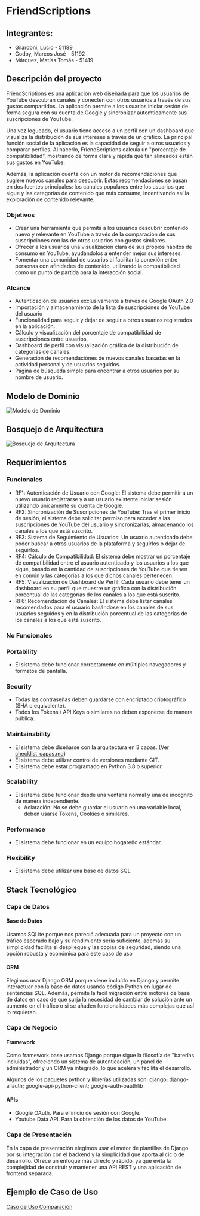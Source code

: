 # FriendScriptions
## Integrantes:
- Gilardoni, Lucio - 51189
- Godoy, Marcos José - 51192
- Márquez, Matías Tomás - 51419
## Descripción del proyecto

FriendScriptions es una aplicación web diseñada para que los usuarios de 
YouTube descubran canales y conecten con otros usuarios a través de sus 
gustos compartidos. La aplicación permite a los usuarios iniciar sesión de 
forma segura con su cuenta de Google y sincronizar automticamente sus 
suscripciones de YouTube.

Una vez logueado, el usuario tiene acceso a un perfil con un
dashboard que visualiza la distribución de sus intereses a través de un 
gráfico. La principal función social de la aplicación es la capacidad de 
seguir a otros usuarios y comparar perfiles. Al hacerlo, FriendScriptions 
calcula un "porcentaje de compatibilidad", mostrando de forma clara y rápida 
qué tan alineados están sus gustos en YouTube.

Además, la aplicación cuenta con un motor de recomendaciones que sugiere 
nuevos canales para descubrir. Estas recomendaciones se basan en dos fuentes 
principales: los canales populares entre los usuarios que sigue y las 
categorías de contenido que más consume, incentivando así la exploración de 
contenido relevante. 

### Objetivos
- Crear una herramienta que permita a los usuarios descubrir contenido 
nuevo y relevante en YouTube a través de la comparación de sus suscripciones 
con las de otros usuarios con gustos similares.
- Ofrecer a los usuarios una visualización clara de sus propios 
  hábitos de consumo en YouTube, ayudándolos a entender mejor sus intereses.
- Fomentar una comunidad de usuarios al facilitar la conexión entre personas 
  con afinidades de contenido, utilizando la compatibilidad como un punto de 
  partida para la interacción social.

### Alcance
- Autenticación de usuarios exclusivamente a través de Google OAuth 2.0
- Importación y almacenamiento de la lista de suscripciones de YouTube del 
  usuario
- Funcionalidad para seguir y dejar de seguir a otros usuarios registrados en 
  la aplicación.
- Cálculo y visualización del porcentaje de compatibilidad de suscripciones 
  entre usuarios.
- Dashboard de perfil con visualización gráfica de la distribución de 
  categorías de canales.
- Generación de recomendaciónes de nuevos canales basadas en la actividad 
  personal y de usuarios seguidos.
- Página de búsqueda simple para encontrar a otros usuarios por su nombre de 
  usuario.

## Modelo de Dominio

![Modelo de Dominio](./docs/MDTPISoporte.png)

## Bosquejo de Arquitectura

 ![Bosquejo de Arquitectura](./docs/arquitecturaTPISoporte.png)

## Requerimientos

### Funcionales

- RF1: Autenticación de Usuario con Google: El sistema debe permitir a un nuevo usuario registrarse y a un usuario existente iniciar sesión utilizando únicamente su cuenta de Google.
- RF2: Sincronización de Suscripciones de YouTube: Tras el primer inicio de sesión, el sistema debe solicitar permiso para acceder a las suscripciones de YouTube del usuario y sincronizarlas, almacenando los canales a los que está suscrito.
- RF3: Sistema de Seguimiento de Usuarios: Un usuario autenticado debe poder buscar a otros usuarios de la plataforma y seguirlos o dejar de seguirlos.
- RF4: Cálculo de Compatibilidad: El sistema debe mostrar un porcentaje de compatibilidad entre el usuario autenticado y los usuarios a los que sigue, basado en la cantidad de suscripciones de YouTube que tienen en común y las categorías a los que dichos canales pertenecen.
- RF5: Visualización de Dashboard de Perfil: Cada usuario debe tener un dashboard en su perfil que muestre un gráfico con la distribución porcentual de las categorías de los canales a los que está suscrito.
- RF6: Recomendación de Canales: El sistema debe listar canales recomendados para el usuario basándose en los canales de sus usuarios seguidos y en la distribución porcentual de las categorías de los canales a los que está suscrito. 

### No Funcionales

### Portability

- El sistema debe funcionar correctamente en múltiples navegadores y formatos de pantalla.

### Security

- Todas las contraseñas deben guardarse con encriptado criptográfico (SHA o equivalente).
- Todos los Tokens / API Keys o similares no deben exponerse de manera pública.

### Maintainability

- El sistema debe diseñarse con la arquitectura en 3 capas. (Ver [checklist_capas.md](checklist_capas.md))
- El sistema debe utilizar control de versiones mediante GIT.
- El sistema debe estar programado en Python 3.8 o superior.

### Scalability

- El sistema debe funcionar desde una ventana normal y una de incógnito de manera independiente.
  - Aclaración: No se debe guardar el usuario en una variable local, deben usarse Tokens, Cookies o similares.

### Performance

- El sistema debe funcionar en un equipo hogareño estándar.

### Flexibility

- El sistema debe utilizar una base de datos SQL

## Stack Tecnológico

### Capa de Datos

#### Base de Datos
Usamos SQLite porque nos pareció adecuada para un proyecto con un tráfico 
esperado bajo y su rendimiento sería suficiente, además su simplicidad 
facilita el despliegue y las copias de seguridad, siendo una opción robusta 
y económica para este caso de uso
#### ORM
Elegimos usar Django ORM porque viene incluído en Django y permite interactuar 
con la base de datos usando código Python en lugar de sentencias SQL. 
Además, permite la facil migración entre motores de base de datos en caso 
de que surja la necesidad de cambiar de solución ante un aumento en el 
tráfico o si se añaden funcionalidades más complejas que así lo requieran. 

### Capa de Negocio

#### Framework 
Como framework base usamos Django porque sigue la filosofía de "baterías 
incluidas", ofreciendo un sistema de autenticación, un panel de  
administrador y un ORM ya integrado, lo que acelera y facilita el desarrollo.

Algunos de los paquetes python y librerías utilizadas son: django; 
django-allauth; google-api-python-client; google-auth-oauthlib 

#### APIs
- Google OAuth. Para el inicio de sesión con Google.
- Youtube Data API. Para la obtención de los datos de YouTube.

### Capa de Presentación

En la capa de presentación elegimos usar el motor de plantillas de Django 
por su integración con el backend y la simplicidad que aporta al ciclo de 
desarrollo. Ofrece un enfoque más directo y rápido, ya que evita la 
complejidad de construir y mantener una API REST y una aplicación de 
frontend separada.
## Ejemplo de Caso de Uso
[Caso de Uso Comparación](./docs/CU_FriendScriptions.pdf)